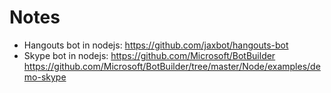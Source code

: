 # Notes
* Hangouts bot in nodejs: https://github.com/jaxbot/hangouts-bot
* Skype bot in nodejs: https://github.com/Microsoft/BotBuilder https://github.com/Microsoft/BotBuilder/tree/master/Node/examples/demo-skype 